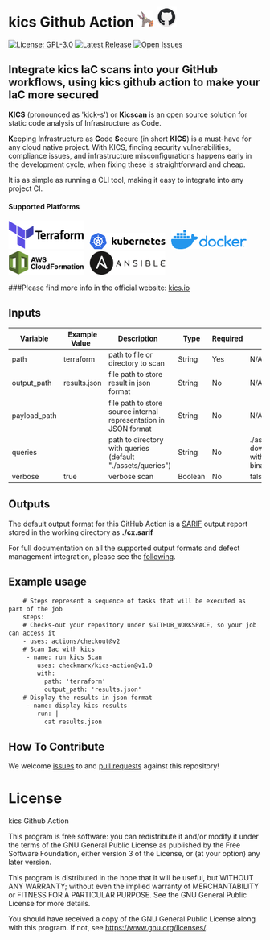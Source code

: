 # kics Github Action ![kics](images/icon-32x32.png) <img src="images/github.png" alt="Github" width="40" height="40">

[![License: GPL-3.0](https://img.shields.io/badge/License-GPL3.0-yellow.svg)](https://www.gnu.org/licenses)
[![Latest Release](https://img.shields.io/github/v/release/checkmarx/kics-github-action)](https://github.com/checkmarx/kics-github-action/releases)
[![Open Issues](https://img.shields.io/github/issues-raw/checkmarx/kics-github-action)](https://github.com/checkmarx/kics-github-action/issues)

## Integrate kics IaC scans into your GitHub workflows, using kics github action to make your IaC more secured  

**KICS** (pronounced as 'kick-s') or **Kicscan** is an open source solution for static code analysis of Infrastructure as Code.

**K**eeping **I**nfrastructure as **C**ode **S**ecure (in short **KICS**) is a must-have for any cloud native project. With KICS, finding security vulnerabilities, compliance issues, and infrastructure misconfigurations happens early in the development cycle, when fixing these is straightforward and cheap.

It is as simple as running a CLI tool, making it easy to integrate into any project CI.

#### Supported Platforms

<img alt="Terraform" src="images/logo-terraform.png" width="150">&nbsp;&nbsp;&nbsp;<img alt="Kubernetes" src="images/logo-k8s.png" width="150">&nbsp;&nbsp;&nbsp;<img alt="Docker" src="images/logo-docker.png" width="150">&nbsp;&nbsp;&nbsp;<img alt="CloudFormation" src="images/logo-cf.png" width="150">&nbsp;&nbsp;&nbsp;<img alt="Ansible" src="images/logo-ansible.png" width="150">


###Please find more info in the official website: <a href="https://kics.io">kics.io</a>

## Inputs

| Variable  | Example Value &nbsp;| Description &nbsp; | Type | Required | Default |
| ------------- | ------------- | ------------- |------------- | ------------- | ------------- |
| path | terraform | path to file or directory to scan | String | Yes | N/A
| output_path | results.json | file path to store result in json format | String | No | N/A
| payload_path |  | file path to store source internal representation in JSON format | String | No | N/A
| queries |  | path to directory with queries (default "./assets/queries") | String | No | ./assets/queries downloaded with the binaries
| verbose | true | verbose scan | Boolean | No | false |



## Outputs

The default output format for this GitHub Action is a [SARIF](https://docs.github.com/en/github/finding-security-vulnerabilities-and-errors-in-your-code/sarif-support-for-code-scanning) output report stored in the working directory as **./cx.sarif**

For full documentation on all the supported output formats and defect management integration, please see the [following](https://github.com/checkmarx-ltd/cx-flow/wiki/Bug-Trackers-and-Feedback-Channels).  

## Example usage

```
    # Steps represent a sequence of tasks that will be executed as part of the job
    steps:
    # Checks-out your repository under $GITHUB_WORKSPACE, so your job can access it
    - uses: actions/checkout@v2
    # Scan Iac with kics
     - name: run kics Scan
        uses: checkmarx/kics-action@v1.0
        with:
          path: 'terraform'
          output_path: 'results.json'
	# Display the results in json format	  
     - name: display kics results
        run: |
          cat results.json
```
 

## How To Contribute

We welcome [issues](https://github.com/checkmarx/kics-github-action/issues) to and [pull requests](https://github.com/checkmarx/kics-github-action/pulls) against this repository!

# License

kics Github Action

This program is free software: you can redistribute it and/or modify it under the terms of the GNU General Public License as published by the Free Software Foundation, either version 3 of the License, or (at your option) any later version.

This program is distributed in the hope that it will be useful, but WITHOUT ANY WARRANTY; without even the implied warranty of MERCHANTABILITY or FITNESS FOR A PARTICULAR PURPOSE. See the GNU General Public License for more details.

You should have received a copy of the GNU General Public License along with this program. If not, see https://www.gnu.org/licenses/.
